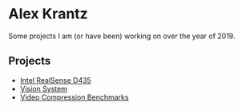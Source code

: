# Alex Krantz
Some projects I am (or have been) working on over the year of 2019.

## Projects
* [Intel RealSense D435](IntelRealsense/)
* [Vision System](2019Vision/)
* [Video Compression Benchmarks](VideoCompressionBenchmarks/)
